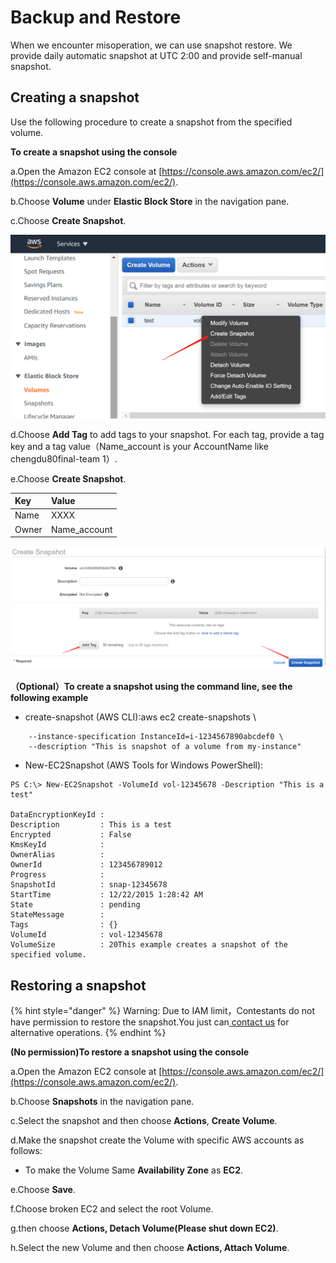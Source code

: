 # Backup and Restore

When we encounter misoperation, we can use snapshot restore. We provide daily  automatic snapshot at UTC 2:00 and provide self-manual snapshot.

## Creating a snapshot <a id="ebs-create-snapshot"></a>

Use the following procedure to create a snapshot from the specified volume.

**To create a snapshot using the console**

a.Open the Amazon EC2 console at [https://console.aws.amazon.com/ec2/](https://console.aws.amazon.com/ec2/).

b.Choose **Volume** under **Elastic Block Store** in the navigation pane.

c.Choose **Create Snapshot**.

![](../../.gitbook/assets/image%20%2865%29.png)

d.Choose **Add Tag** to add tags to your snapshot. For each tag, provide a tag key and a tag value（Name\_account is your AccountName like chengdu80final-team 1）.

e.Choose **Create Snapshot**.

| Key | Value |
| :--- | :--- |
| Name | XXXX |
| Owner | Name\_account |

![](../../.gitbook/assets/image%20%2866%29.png)

**（Optional）To create a snapshot using the command line, see the following example**

* create-snapshot \(AWS CLI\):aws ec2 create-snapshots \

```text
    --instance-specification InstanceId=i-1234567890abcdef0 \
    --description "This is snapshot of a volume from my-instance"
```

* New-EC2Snapshot \(AWS Tools for Windows PowerShell\):

```text
PS C:\> New-EC2Snapshot -VolumeId vol-12345678 -Description "This is a test"

DataEncryptionKeyId :
Description         : This is a test
Encrypted           : False
KmsKeyId            :
OwnerAlias          :
OwnerId             : 123456789012
Progress            :
SnapshotId          : snap-12345678
StartTime           : 12/22/2015 1:28:42 AM
State               : pending
StateMessage        :
Tags                : {}
VolumeId            : vol-12345678
VolumeSize          : 20This example creates a snapshot of the specified volume.
```

## Restoring a snapshot <a id="ebs-create-snapshot"></a>

{% hint style="danger" %}
Warning: Due to IAM limit，Contestants do not have permission to restore the snapshot.You just can[ contact us](../../tech-support/online-support.md) for alternative operations.
{% endhint %}

**\(No permission\)To restore a snapshot using the console**

a.Open the Amazon EC2 console at [https://console.aws.amazon.com/ec2/](https://console.aws.amazon.com/ec2/).

b.Choose **Snapshots** in the navigation pane.

c.Select the snapshot and then choose **Actions**, **Create Volume**.

d.Make the snapshot create the Volume with specific AWS accounts as follows:

* To make the Volume  Same **Availability Zone** as **EC2**.

e.Choose **Save**.

f.Choose broken EC2 and select the root Volume.

g.then choose **Actions, Detach Volume\(Please shut down EC2\)**.

h.Select the new Volume and then choose **Actions,  Attach Volume**.

